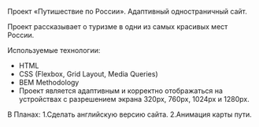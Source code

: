 Проект «Путишествие по России».
Адаптивный одностраничный сайт.

Проект рассказывает о туризме в одни из самых красивых мест России.

Используемые технологии:
* HTML
* CSS (Flexbox, Grid Layout, Media Queries)
* BEM Methodology
* Проект является адаптивным и корректно отображаться на устройствах с разрешением экрана 320px, 760px, 1024px и 1280px. 

В Планах:
1.Сделать английскую версию сайта.
2.Анимация карты пути.